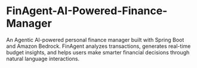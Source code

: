 # FinAgent-AI-Powered-Finance-Manager
An Agentic AI-powered personal finance manager built with Spring Boot and Amazon Bedrock. FinAgent analyzes transactions, generates real-time budget insights, and helps users make smarter financial decisions through natural language interactions.
